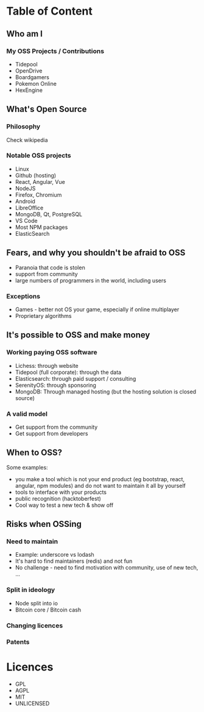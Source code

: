# Table of Content

## Who am I

### My OSS Projects / Contributions

- Tidepool
- OpenDrive
- Boardgamers
- Pokemon Online
- HexEngine

## What's Open Source

### Philosophy

Check wikipedia

### Notable OSS projects

- Linux
- Github (hosting)
- React, Angular, Vue
- NodeJS
- Firefox, Chromium
- Android
- LibreOffice
- MongoDB, Qt, PostgreSQL
- VS Code
- Most NPM packages
- ElasticSearch

## Fears, and why you shouldn't be afraid to OSS

- Paranoia that code is stolen
- support from community
- large numbers of programmers in the world, including users


### Exceptions

- Games - better not OS your game, especially if online multiplayer
- Proprietary algorithms

## It's possible to OSS and make money

### Working paying OSS software

- Lichess: through website
- Tidepool (full corporate): through the data
- Elasticsearch: through paid support / consulting
- SerenityOS: through sponsoring
- MongoDB: Through managed hosting (but the hosting solution is closed source)

### A valid model

- Get support from the community
- Get support from developers

## When to OSS?

Some examples:

- you make a tool which is not your end product (eg bootstrap, react, angular, npm modules) and do not want to maintain it all by yourself
- tools to interface with your products
- public recognition (hacktoberfest)
- Cool way to test a new tech & show off

## Risks when OSSing

### Need to maintain

- Example: underscore vs lodash
- It's hard to find maintainers (redis) and not fun
- No challenge - need to find motivation with community, use of new tech, ...

### Split in ideology

- Node split into io
- Bitcoin core / Bitcoin cash

### Changing licences

### Patents

# Licences

- GPL
- AGPL
- MIT
- UNLICENSED
